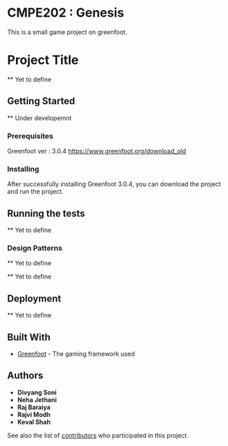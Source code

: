 # CMPE202 : Genesis

This is a small game project on greenfoot. 

# Project Title

** Yet to define

## Getting Started

** Under developemnt

### Prerequisites

Greenfoot ver : 3.0.4
https://www.greenfoot.org/download_old

### Installing

After successfully installing Greenfoot 3.0.4, you can download the project and run the project.

## Running the tests

** Yet to define

### Design Patterns

** Yet to define

** Yet to define

## Deployment

** Yet to define

## Built With

* [Greenfoot](https://www.greenfoot.org/files/javadoc/) - The gaming framework used


## Authors

* **Divyang Soni** 
* **Neha Jethani**
* **Raj Baraiya**  
* **Rajvi Modh** 
* **Keval Shah** 

See also the list of [contributors](https://github.com/nguyensjsu/cmpe202-genesis/contributors) who participated in this project.

